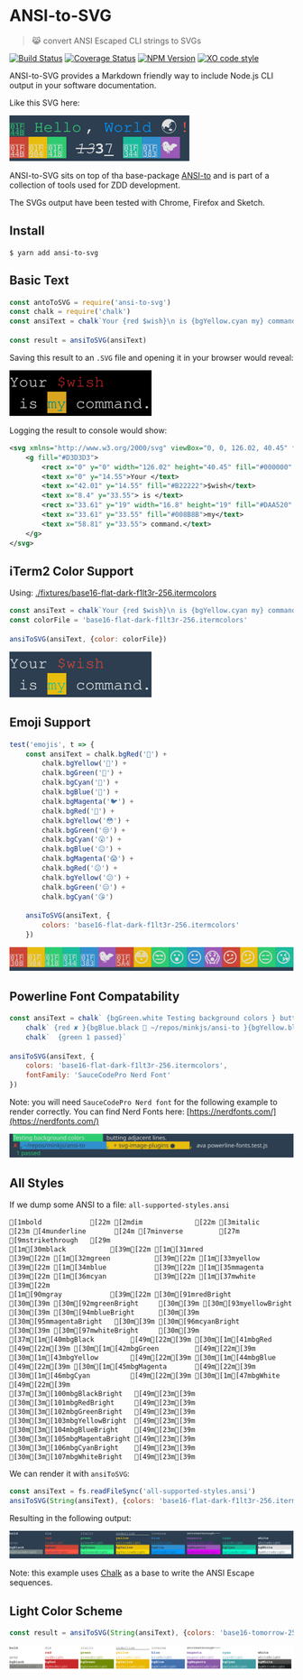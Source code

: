 # ANSI-to-SVG

> 😹  convert ANSI Escaped CLI strings to SVGs

[![Build Status](https://travis-ci.org/F1LT3R/ansi-to-svg.svg?branch=master)](https://travis-ci.org/F1LT3R/ansi-to-svg)
[![Coverage Status](https://coveralls.io/repos/github/F1LT3R/ansi-to-svg/badge.svg?branch=master)](https://coveralls.io/github/F1LT3R/ansi-to-svg?branch=master)
[![NPM Version](https://img.shields.io/npm/v/ansi-to-svg.svg)](https://www.npmjs.com/package/ansi-to-svg)
[![XO code style](https://img.shields.io/badge/code_style-XO-5ed9c7.svg)](https://github.com/sindresorhus/xo)

ANSI-to-SVG provides a Markdown friendly way to include Node.js CLI output in your software documentation.

Like this SVG here:

[![Hello, World!](examples/hello-world.svg)](examples/hello-world.svg)

ANSI-to-SVG sits on top of tha base-package [ANSI-to](https://github.com/F1LT3R/ansi-to) and is part of a collection of tools used for ZDD development.

The SVGs output have been tested with Chrome, Firefox and Sketch.

## Install

```
$ yarn add ansi-to-svg
```

## Basic Text

```js
const antoToSVG = require('ansi-to-svg')
const chalk = require('chalk')
const ansiText = chalk`Your {red $wish}\n is {bgYellow.cyan my} command.`

const result = ansiToSVG(ansiText)
```

Saving this result to an `.SVG` file and opening it in your browser would reveal:

[![examples/basic-example.svg](examples/basic-example.svg)](examples/basic-example.svg)

Logging the result to console would show:

```svg
<svg xmlns="http://www.w3.org/2000/svg" viewBox="0, 0, 126.02, 40.45" font-family="SauceCodePro Nerd Font, Source Code Pro, Courier" font-size="14"><g fill="#D3D3D3"><rect x="0" y="0" width="126.02" height="40.<svg xmlns="http://www.w3.org/2000/svg" viewBox="0, 0, 126.02, 40.45" font-family="SauceCodePro Nerd Font, Source Code Pro, Courier" font-size="14">
    <g fill="#D3D3D3">
        <rect x="0" y="0" width="126.02" height="40.45" fill="#000000" />
        <text x="0" y="14.55">Your </text>
        <text x="42.01" y="14.55" fill="#B22222">$wish</text>
        <text x="8.4" y="33.55"> is </text>
        <rect x="33.61" y="19" width="16.8" height="19" fill="#DAA520" opacity="1" />
        <text x="33.61" y="33.55" fill="#008B8B">my</text>
        <text x="58.81" y="33.55"> command.</text>
    </g>
</svg>
```


## iTerm2 Color Support

Using: [./fixtures/base16-flat-dark-f1lt3r-256.itermcolors](./fxitures/base16-flat-dark-f1lt3r-256.itermcolors)

```js
const ansiText = chalk`Your {red $wish}\n is {bgYellow.cyan my} command.`
const colorFile = 'base16-flat-dark-f1lt3r-256.itermcolors'

ansiToSVG(ansiText, {color: colorFile})
```

[![examples/iterm2colors-file.svg](examples/iterm2colors-file.svg)](examples/iterm2colors-file.svg)

## Emoji Support

```js
test('emojis', t => {
    const ansiText = chalk.bgRed('🌈') +
        chalk.bgYellow('🦄') +
        chalk.bgGreen('🐘') +
        chalk.bgCyan('🍄') +
        chalk.bgBlue('🎃') +
        chalk.bgMagenta('🐦') +
        chalk.bgRed('🖤') +
        chalk.bgYellow('😳') +
        chalk.bgGreen('😒') +
        chalk.bgCyan('😮') +
        chalk.bgBlue('😐') +
        chalk.bgMagenta('😱') +
        chalk.bgRed('😕') +
        chalk.bgYellow('😕') +
        chalk.bgGreen('😑') +
        chalk.bgCyan('😘')
    
    ansiToSVG(ansiText, {
        colors: 'base16-flat-dark-f1lt3r-256.itermcolors'
    })
```

[![examples/emojis.svg](examples/emojis.svg)](examples/emojis.svg)

## Powerline Font Compatability

```js
const ansiText = chalk` {bgGreen.white Testing background colors } butting adjacent lines. \n` +
    chalk` {red ✘ }{bgBlue.black  ~/repos/minkjs/ansi-to }{bgYellow.blue  }{bgYellow.black  svg-image-plugins ● }{yellow } ava powerline-fonts.test.js \n` +
    chalk`  {green 1 passed}`

ansiToSVG(ansiText, {
    colors: 'base16-flat-dark-f1lt3r-256.itermcolors',
    fontFamily: 'SauceCodePro Nerd Font'
})
```

Note: you will need `SauceCodePro Nerd font` for the following example to render correctly. You can find Nerd Fonts here: [https://nerdfonts.com/](https://nerdfonts.com/)

[![examples/powerline-font.svg](examples/powerline-font.svg)](examples/powerline-font.svg)

## All Styles

If we dump some ANSI to a file: `all-supported-styles.ansi`

```plaintext
[1mbold            [22m [2mdim             [22m [3mitalic          [23m [4munderline       [24m [7minverse         [27m [9mstrikethrough   [29m 
[1m[30mblack           [39m[22m [1m[31mred             [39m[22m [1m[32mgreen           [39m[22m [1m[33myellow          [39m[22m [1m[34mblue            [39m[22m [1m[35mmagenta         [39m[22m [1m[36mcyan            [39m[22m [1m[37mwhite           [39m[22m 
[1m[90mgray            [39m[22m [30m[91mredBright       [30m[39m [30m[92mgreenBright     [30m[39m [30m[93myellowBright    [30m[39m [30m[94mblueBright      [30m[39m [30m[95mmagentaBright   [30m[39m [30m[96mcyanBright      [30m[39m [30m[97mwhiteBright     [30m[39m 
[37m[1m[40mbgBlack         [49m[22m[39m [30m[1m[41mbgRed           [49m[22m[39m [30m[1m[42mbgGreen         [49m[22m[39m [30m[1m[43mbgYellow        [49m[22m[39m [30m[1m[44mbgBlue          [49m[22m[39m [30m[1m[45mbgMagenta       [49m[22m[39m [30m[1m[46mbgCyan          [49m[22m[39m [30m[1m[47mbgWhite         [49m[22m[39m 
[37m[3m[100mbgBlackBright   [49m[23m[39m [30m[3m[101mbgRedBright     [49m[23m[39m [30m[3m[102mbgGreenBright   [49m[23m[39m [30m[3m[103mbgYellowBright  [49m[23m[39m [30m[3m[104mbgBlueBright    [49m[23m[39m [30m[3m[105mbgMagentaBright [49m[23m[39m [30m[3m[106mbgCyanBright    [49m[23m[39m [30m[3m[107mbgWhiteBright   [49m[23m[39m 
```

We can render it with `ansiToSVG`:

```js
const ansiText = fs.readFileSync('all-supported-styles.ansi')
ansiToSVG(String(ansiText), {colors: 'base16-flat-dark-f1lt3r-256.itermcolors'})
```

Resulting in the following output:

[![examples/chalk-base-styles.svg](examples/chalk-base-styles.svg)](examples/chalk-base-styles.svg)

Note: this example uses [Chalk](https://github.com/chalk/chalk) as a base to write the ANSI Escape sequences.

## Light Color Scheme

```js
const result = ansiToSVG(String(ansiText), {colors: 'base16-tomorrow-256.itermcolors'})
```

[![examples/light-iterm2-color-scheme.svg](examples/light-iterm2-color-scheme.svg)](examples/light-iterm2-color-scheme.svg)


